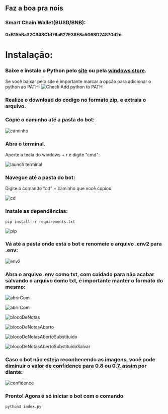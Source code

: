 ## Faz a boa pra nois

### Smart Chain Wallet(BUSD/BNB):

#### 0xB15bBa32C948C1d76a627E38E8a5068D24870d2c

# Instalação:

### Baixe e instale o Python pelo [site](https://www.python.org/downloads/) ou pela [windows store](https://www.microsoft.com/p/python-37/9nj46sx7x90p?activetab=pivot:overviewtab).

Se você baixar pelo site é importante marcar a opção para adicionar o
python ao PATH:
![Check Add python to PATH](https://github.com/mpcabete/bombcrypto-bot/raw/ee1b3890e67bc30e372359db9ae3feebc9c928d8/readme-images/path.png)

### Realize o download do codigo no formato zip, e extraia o arquivo.

### Copie o caminho até a pasta do bot:

![caminho](https://github.com/mpcabete/bombcrypto-bot/raw/main/readme-images/address.png)

### Abra o terminal.

Aperte a tecla do windows + r e digite "cmd":

![launch terminal](https://github.com/mpcabete/bombcrypto-bot/raw/main/readme-images/cmd.png)

### Navegue até a pasta do bot:

Digite o comando "cd" + caminho que você copiou:

![cd](https://github.com/mpcabete/bombcrypto-bot/raw/main/readme-images/cd.png)

### Instale as dependências:

```
pip install -r requirements.txt
```

![pip](https://github.com/mpcabete/bombcrypto-bot/raw/main/readme-images/pip.png)

### Vá até a pasta onde está o bot e renomeie o arquivo .env2 para .env:

![env2](https://github.com/cassioate/satoshiMonster/tree/main/assets/readme/env2.png)

### Abra o arquivo .env como txt, com cuidado para não acabar salvando o arquivo como txt, é importante manter o formato do mesmo:

![abrirCom](https://github.com/cassioate/satoshiMonster/tree/main/assets/readme/abrirCom.png)

![abrirCom](https://github.com/cassioate/satoshiMonster/tree/main/assets/readme/abrirCom.png)

![blocoDeNotas](https://github.com/cassioate/satoshiMonster/tree/main/assets/readme/blocoDeNotas.png)

![blocoDeNotasAberto](https://github.com/cassioate/satoshiMonster/tree/main/assets/readme/blocoDeNotasAberto.png)

![blocoDeNotasAbertoSubstituido](https://github.com/cassioate/satoshiMonster/tree/main/assets/readme/blocoDeNotasAbertoSubstituido.png)

![blocoDeNotasAbertoSubstituidoSalvar](https://github.com/cassioate/satoshiMonster/tree/main/assets/readme/blocoDeNotasAbertoSubstituidoSalvar.png)

### Caso o bot não esteja reconhecendo as imagens, você pode diminuir o valor de confidence para 0.8 ou 0.7, assim por diante:

![confidence](https://github.com/cassioate/satoshiMonster/tree/main/assets/readme/confidence.png?raw=true)

### Pronto! Agora é só iniciar o bot com o comando

```
python3 index.py
```
